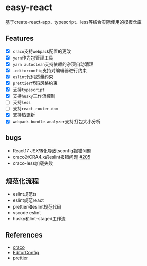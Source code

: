# easy-react

基于create-react-app、typescript、less等结合实际使用的模板仓库

## Features

- [x] `craco`支持`webpack`配置的更改
- [x] `yarn`作为包管理工具
- [x] `yarn autoclean`支持依赖的杂项自动清理
- [x] `.editorconfig`支持对编辑器进行约束
- [x] `eslint`代码质量约束
- [x] `prettier`代码风格约束
- [x] 支持`typescript`
- [x] 支持`husky`工作流控制
- [ ] 支持`less`
- [ ] 支持`react-router-dom`
- [x] 支持热更新
- [x] `webpack-bundle-analyzer`支持打包大小分析

## bugs

- React17 JSX转化导致tsconfig报错问题
- craco对CRA4.x的eslint报错问题 [#205](https://github.com/gsoft-inc/craco/issues/205)
- craco-less加载失败

## 规范化流程

- eslint规范ts
- eslint规范react
- prettier和eslint规范代码
- vscode eslint
- husky和lint-staged工作流

## References

- [craco](https://github.com/gsoft-inc/craco)
- [EditorConfig](https://editorconfig.org)
- [prettier](https://prettier.io)
